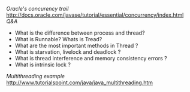 *Oracle's concurency trail*
http://docs.oracle.com/javase/tutorial/essential/concurrency/index.html
*Q&A*
* What is the difference between process and thread?
* What is Runnable? Whats is Tread?
* What are the most important methods in Thread ?
* What is starvation, livelock and deadlock ?
* What is thread interference and memory consistency errors ?
* What is intrinsic lock ?

*Multithreading example*
http://www.tutorialspoint.com/java/java_multithreading.htm
